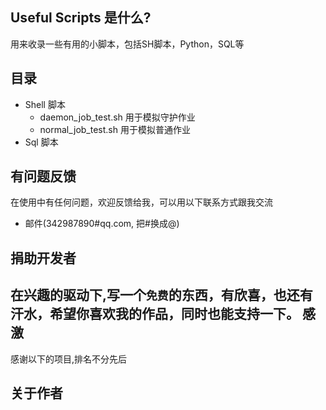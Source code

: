 Useful Scripts 是什么?
---
用来收录一些有用的小脚本，包括SH脚本，Python，SQL等

目录
---
* Shell 脚本
    *  daemon_job_test.sh 用于模拟守护作业
    *  normal_job_test.sh 用于模拟普通作业
* Sql 脚本


有问题反馈
---
在使用中有任何问题，欢迎反馈给我，可以用以下联系方式跟我交流

* 邮件(342987890#qq.com, 把#换成@)


捐助开发者
---
在兴趣的驱动下,写一个`免费`的东西，有欣喜，也还有汗水，希望你喜欢我的作品，同时也能支持一下。
感激
---
感谢以下的项目,排名不分先后


关于作者
---
